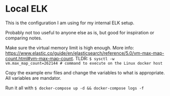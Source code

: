 # Local ELK

This is the configuration I am using for my internal ELK setup.

Probably not too useful to anyone else as is, but good for inspiration or comparing notes.

Make sure the virtual memory limit is high enough. More info:
https://www.elastic.co/guide/en/elasticsearch/reference/5.0/vm-max-map-count.html#vm-max-map-count.
TLDR: `$ sysctl -w vm.max_map_count=262144 # command to execute
on the Linux docker host`

Copy the example env files and change the variables to what is appropriate. All variables are mandator.

Run it all with `$ docker-compose up -d && docker-compose logs -f`
